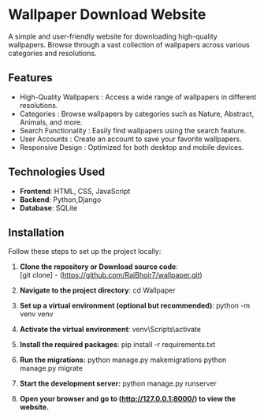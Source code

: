 # Wallpaper Download Website


A simple and user-friendly website for downloading high-quality wallpapers. Browse through a vast collection of wallpapers across various categories and resolutions.

## Features

- High-Quality Wallpapers : Access a wide range of wallpapers in different resolutions.
- Categories : Browse wallpapers by categories such as Nature, Abstract, Animals, and more.
- Search Functionality : Easily find wallpapers using the search feature.
- User  Accounts : Create an account to save your favorite wallpapers.
- Responsive Design : Optimized for both desktop and mobile devices.

## Technologies Used

- **Frontend**: HTML, CSS, JavaScript
- **Backend**: Python,Django 
- **Database**: SQLite 

## Installation

Follow these steps to set up the project locally:

1. **Clone the repository or Download source code**:       
   [git clone] - (https://github.com/RajBhoir7/wallpaper.git)

2. **Navigate to the project directory**:
    cd Wallpaper

3. **Set up a virtual environment (optional but recommended)**:
    python -m venv venv

4. **Activate the virtual environment**:
    venv\Scripts\activate

5. **Install the required packages**:
    pip install -r requirements.txt

6. **Run the migrations:**
    python manage.py makemigrations
    python manage.py migrate

7. **Start the development server:**
    python manage.py runserver

8. **Open your browser and go to (http://127.0.0.1:8000/) to view the website.**




